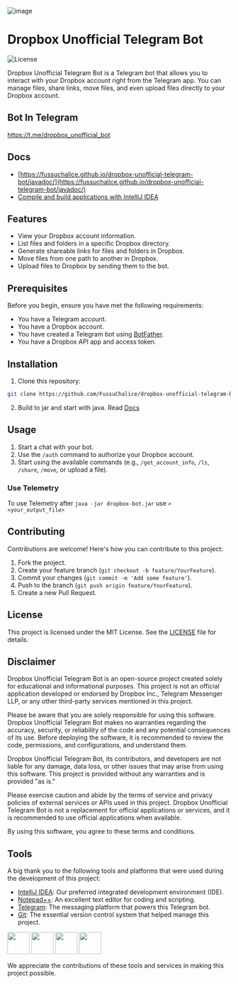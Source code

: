 ![image](https://github.com/FussuChalice/dropbox-unofficial-telegram-bot/assets/70341920/053ac439-0901-41f5-b454-1c3352fc9c91)
# Dropbox Unofficial Telegram Bot

![License](https://img.shields.io/badge/license-MIT-green)

Dropbox Unofficial Telegram Bot is a Telegram bot that allows you to interact with your Dropbox account right from the Telegram app. You can manage files, share links, move files, and even upload files directly to your Dropbox account.

## Bot In Telegram
https://t.me/dropbox_unofficial_bot

## Docs
- [https://fussuchalice.github.io/dropbox-unofficial-telegram-bot/javadoc/](https://fussuchalice.github.io/dropbox-unofficial-telegram-bot/javadoc/)
- [Compile and build applications with IntelliJ IDEA](https://www.jetbrains.com/help/idea/compiling-applications.html)

## Features

- View your Dropbox account information.
- List files and folders in a specific Dropbox directory.
- Generate shareable links for files and folders in Dropbox.
- Move files from one path to another in Dropbox.
- Upload files to Dropbox by sending them to the bot.

## Prerequisites

Before you begin, ensure you have met the following requirements:

- You have a Telegram account.
- You have a Dropbox account.
- You have created a Telegram bot using [BotFather](https://core.telegram.org/bots#botfather).
- You have a Dropbox API app and access token.

## Installation

1. Clone this repository:
```bash
git clone https://github.com/FussuChalice/dropbox-unofficial-telegram-bot.git
```
2. Build to jar and start with java. Read [Docs](#docs)

## Usage

1. Start a chat with your bot.
2. Use the `/auth` command to authorize your Dropbox account.
3. Start using the available commands (e.g., `/get_account_info`, `/ls`, `/share`, `/move`, or upload a file).

### Use Telemetry
To use Telemetry after `java -jar dropbox-bot.jar` use  `> <your_output_file>`

## Contributing

Contributions are welcome! Here's how you can contribute to this project:

1. Fork the project.
2. Create your feature branch (`git checkout -b feature/YourFeature`).
3. Commit your changes (`git commit -m 'Add some feature'`).
4. Push to the branch (`git push origin feature/YourFeature`).
5. Create a new Pull Request.

## License

This project is licensed under the MIT License. See the [LICENSE](LICENSE) file for details.

## Disclaimer
Dropbox Unofficial Telegram Bot is an open-source project created solely for educational and informational purposes. This project is not an official application developed or endorsed by Dropbox Inc., Telegram Messenger LLP, or any other third-party services mentioned in this project.

Please be aware that you are solely responsible for using this software. Dropbox Unofficial Telegram Bot makes no warranties regarding the accuracy, security, or reliability of the code and any potential consequences of its use. Before deploying the software, it is recommended to review the code, permissions, and configurations, and understand them.

Dropbox Unofficial Telegram Bot, its contributors, and developers are not liable for any damage, data loss, or other issues that may arise from using this software. This project is provided without any warranties and is provided "as is."

Please exercise caution and abide by the terms of service and privacy policies of external services or APIs used in this project. Dropbox Unofficial Telegram Bot is not a replacement for official applications or services, and it is recommended to use official applications when available.

By using this software, you agree to these terms and conditions.

## Tools

A big thank you to the following tools and platforms that were used during the development of this project:

- [IntelliJ IDEA](https://www.jetbrains.com/idea/): Our preferred integrated development environment (IDE).
- [Notepad++](https://notepad-plus-plus.org/): An excellent text editor for coding and scripting.
- [Telegram](https://telegram.org/): The messaging platform that powers this Telegram bot.
- [Git](https://git-scm.com/): The essential version control system that helped manage this project.


<img src="https://github.com/FussuChalice/dropbox-unofficial-telegram-bot/assets/70341920/8217ed6d-d3f3-4e70-8ec3-e987d0051943" height="50" />
<img src="https://github.com/FussuChalice/dropbox-unofficial-telegram-bot/assets/70341920/7b14f175-b32e-4c64-82bc-f2577824a4ae" height="50" />
<img src="https://github.com/FussuChalice/dropbox-unofficial-telegram-bot/assets/70341920/33933681-bfd0-474c-b6eb-d22b59e10477" height="50" />
<img src="https://github.com/FussuChalice/dropbox-unofficial-telegram-bot/assets/70341920/9b8a8815-2c0a-4f69-8907-ca72835996dc" height="50" />


We appreciate the contributions of these tools and services in making this project possible.
